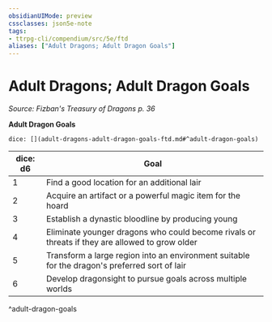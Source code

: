 ```yaml
---
obsidianUIMode: preview
cssclasses: json5e-note
tags:
- ttrpg-cli/compendium/src/5e/ftd
aliases: ["Adult Dragons; Adult Dragon Goals"]
---
```

# Adult Dragons; Adult Dragon Goals
*Source: Fizban's Treasury of Dragons p. 36* 

**Adult Dragon Goals**

`dice: [](adult-dragons-adult-dragon-goals-ftd.md#^adult-dragon-goals)`

| dice: d6 | Goal |
|----------|------|
| 1 | Find a good location for an additional lair |
| 2 | Acquire an artifact or a powerful magic item for the hoard |
| 3 | Establish a dynastic bloodline by producing young |
| 4 | Eliminate younger dragons who could become rivals or threats if they are allowed to grow older |
| 5 | Transform a large region into an environment suitable for the dragon's preferred sort of lair |
| 6 | Develop dragonsight to pursue goals across multiple worlds |
^adult-dragon-goals